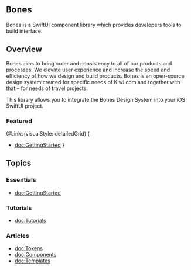 # ``Bones``

Bones is a SwiftUI component library which provides developers tools to build interface.

## Overview

Bones aims to bring order and consistency to all of our products and processes. We elevate user experience and increase the speed and efficiency of how we design and build products.
Bones is an open-source design system created for specific needs of Kiwi.com and together with that – for needs of travel projects.

This library allows you to integrate the Bones Design System into your iOS SwiftUI project.

### Featured

@Links(visualStyle: detailedGrid) {
  - <doc:GettingStarted>
}

## Topics
### Essentials
- <doc:GettingStarted>

### Tutorials
- <doc:Tutorials>

### Articles
- <doc:Tokens>
- <doc:Components>
- <doc:Templates>

